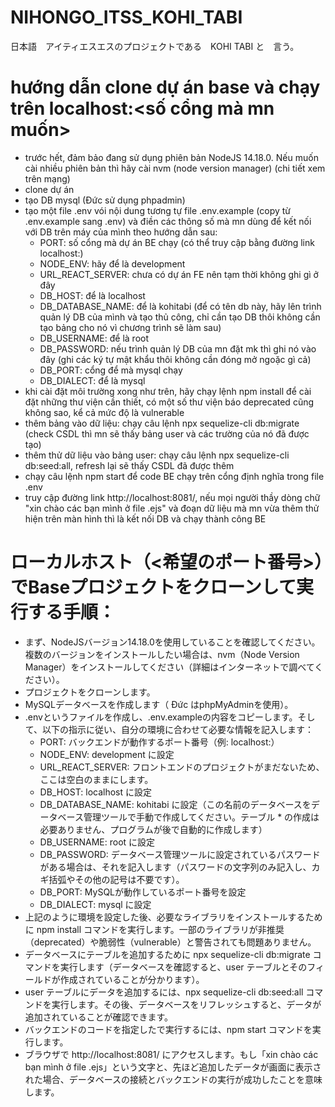 # NIHONGO_ITSS_KOHI_TABI
日本語　アイティエスエスのプロジェクトである　KOHI TABI と　言う。

# hướng dẫn clone dự án base và chạy trên localhost:<số cổng mà mn muốn>
- trước hết, đảm bảo đang sử dụng phiên bản NodeJS 14.18.0. Nếu muốn cài nhiều phiên bản thì hãy cài nvm (node version manager) (chi tiết xem trên mạng)
- clone dự án
- tạo DB mysql (Đức sử dụng phpadmin)
- tạo một file .env vói nội dung tương tự file .env.example (copy từ .env.example sang .env) và điền các thông số mà mn dùng để kết nối với DB trên máy của mình theo hướng dẫn sau:
    * PORT: số cổng mà dự án BE chạy (có thể truy cập bằng đường link localhost:<PORT>)
    * NODE_ENV: hãy để là development
    * URL_REACT_SERVER: chưa có dự án FE nên tạm thời không ghi gì ở đây
    * DB_HOST: để là localhost
    * DB_DATABASE_NAME: để là kohitabi (để có tên db này, hãy lên trình quản lý DB của mình và tạo thủ công, chỉ cần tạo DB thôi không cần tạo bảng cho nó vì chương trình sẽ làm sau)
    * DB_USERNAME: để là root
    * DB_PASSWORD: nếu trình quản lý DB của mn đặt mk thì ghi nó vào đây (ghi các ký tự mật khẩu thôi không cần đóng mở ngoặc gì cả)
    * DB_PORT: cổng để mà mysql chạy
    * DB_DIALECT: để là mysql
- khi cài đặt môi trường xong như trên, hãy chạy lệnh npm install để cài đặt những thư viện cần thiết, có một số thư viện báo deprecated cũng không sao, kể cả mức độ là vulnerable
- thêm bảng vào dữ liệu: chạy câu lệnh npx sequelize-cli db:migrate (check CSDL thì mn sẽ thấy bảng user và các trường của nó đã được tạo)
- thêm thử dữ liệu vào bảng user: chạy câu lệnh npx sequelize-cli db:seed:all, refresh lại sẽ thấy CSDL đã được thêm
- chạy câu lệnh npm start để code BE chạy trên cổng <PORT> định nghĩa trong file .env
- truy cập đường link http://localhost:8081/, nếu mọi người thầy dòng chữ "xin chào các bạn mình ở file .ejs" và đoạn dữ liệu mà mn vừa thêm thử hiện trên màn hình thì là kết nối DB và chạy thành công BE



# ローカルホスト（<希望のポート番号>）でBaseプロジェクトをクローンして実行する手順：
- まず、NodeJSバージョン14.18.0を使用していることを確認してください。複数のバージョンをインストールしたい場合は、nvm（Node Version Manager）をインストールしてください（詳細はインターネットで調べてください）。
- プロジェクトをクローンします。
- MySQLデータベースを作成します（ Đức はphpMyAdminを使用）。
- .envというファイルを作成し、.env.exampleの内容をコピーします。そして、以下の指示に従い、自分の環境に合わせて必要な情報を記入します：
    * PORT: バックエンドが動作するポート番号（例: localhost:<PORT>）
    * NODE_ENV: development に設定
    * URL_REACT_SERVER: フロントエンドのプロジェクトがまだないため、ここは空白のままにします。
    * DB_HOST: localhost に設定
    * DB_DATABASE_NAME: kohitabi に設定（この名前のデータベースをデータベース管理ツールで手動で作成してください。テーブル * の作成は必要ありません、プログラムが後で自動的に作成します）
    * DB_USERNAME: root に設定
    * DB_PASSWORD: データベース管理ツールに設定されているパスワードがある場合は、それを記入します（パスワードの文字列のみ記入し、カギ括弧やその他の記号は不要です）。
    * DB_PORT: MySQLが動作しているポート番号を設定
    * DB_DIALECT: mysql に設定
- 上記のように環境を設定した後、必要なライブラリをインストールするために npm install コマンドを実行します。一部のライブラリが非推奨（deprecated）や脆弱性（vulnerable）と警告されても問題ありません。
- データベースにテーブルを追加するために npx sequelize-cli db:migrate コマンドを実行します（データベースを確認すると、user テーブルとそのフィールドが作成されていることが分かります）。
- user テーブルにデータを追加するには、npx sequelize-cli db:seed:all コマンドを実行します。その後、データベースをリフレッシュすると、データが追加されていることが確認できます。
- バックエンドのコードを指定した<PORT>で実行するには、npm start コマンドを実行します。
- ブラウザで http://localhost:8081/ にアクセスします。もし「xin chào các bạn mình ở file .ejs」という文字と、先ほど追加したデータが画面に表示された場合、データベースの接続とバックエンドの実行が成功したことを意味します。